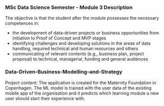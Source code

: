 ### MSc Data Science Semester - Module 3 Description
The objective is that the student after the module possesses the necessary competences in:

- the development of data-driven projects or business opportunities from initiation to Proof of Concept and MVP stages
- identifying challenges and developing solutions in the areas of data handling, required technical and human resources and others
- communicating of relevant contents (e.g., business plan, project proposal) to technical, managerial, funding and general audiences

### Data-Driven-Business-Modelling-and-Strategy
Project content: The application is created for the Maternity Foundation in Copenhagen. The ML model is trained with the user data of the existing mobile app of the organisation and it predicts which learning module a new user should start their experience with.

